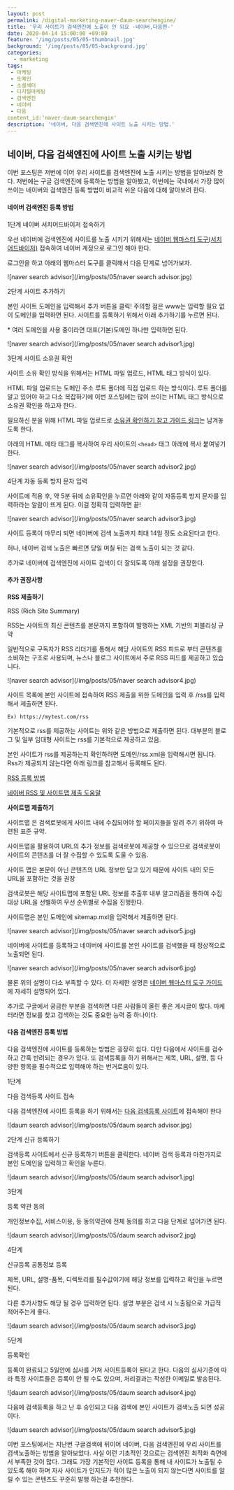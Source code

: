 ```yaml
---
layout: post
permalink: /digital-marketing-naver-daum-searchengine/
title: '우리 사이트가 검색엔진에 노출이 안 되요 -네이버,다음편-'
date: 2020-04-14 15:00:00 +09:00
feature: '/img/posts/05/05-thumbnail.jpg'
background: '/img/posts/05/05-background.jpg'
categories:
  - marketing
tags:
 - 마케팅
 - 도메인
 - 소셜섹터
 - 디지털마케팅
 - 검색엔진
 - 네이버
 - 다음
content_id:'naver-daum-searchengin'
description: '네이버, 다음 검색엔진에 사이트 노출 시키는 방법.'
---
```


##  네이버, 다음 검색엔진에 사이트 노출 시키는 방법

이번 포스팅은 저번에 이어 우리 사이트를 검색엔진에 노출 시키는 방법을 알아보려 한다. 저번에는 구글 검색엔진에 등록하는 방법을 알아봤고, 이번에는 국내에서 가장 많이 쓰이는 네이버와 검색엔진 등록 방법이 비교적 쉬운 다음에 대해 알아보려 한다.



####  네이버 검색엔진 등록 방법



1단계 네이버 서치어드바이저 접속하기

우선 네이버에 검색엔진에 사이트를 노출 시키기 위해서는 [네이버 웹마스터 도구(서치 어드바이저)](https://searchadvisor.naver.com/) 접속하여 네이버 계정으로 로그인 해야 한다.

로그인을 하고 아래의 웹마스터 도구를 클릭해서 다음 단계로 넘어가보자.

![naver search advisor](/img/posts/05/naver search advisor.jpg)



2단계 사이트 추가하기

본인 사이트 도메인을 입력해서 추가 버튼을 클릭!  주의할 점은 www는 입력할 필요 없이 도메인을 입력하면 된다. 사이트를 등록하기 위해서 아래 추가하기를 누르면 된다.

\* 여러 도메인을 사용 중이라면 대표(기본)도메인 하나만 입력하면 된다.

![naver search advisor](/img/posts/05/naver search advisor1.jpg)



3단계 사이트 소유권 확인

사이트 소유 확인 방식을 위해서는 HTML 파일 업로드, HTML 태그 방식이 있다.

HTML 파일 업로드는 도메인 주소 루트 폴더에 직접 업로드 하는 방식이다. 루트 폴더를 알고 있어야 하고 다소 복잡하기에 이번 포스팅에는 많이 쓰이는 HTML 태그 방식으로 소유권 확인을 하고자 한다.

필요하신 분을 위해 HTML 파일 업로드로 [소유권 확인하기 참고 가이드 링크](https://help.naver.com/support/contents/contents.help?serviceNo=14882&categoryNo=14929&_webmastertool_webmastertool_4)는 남겨놓도록 한다.

아래의 HTML 메타 태그를 복사하여 우리 사이트의 `<head>` 태그 아래에 복사 붙여넣기 한다.

 ![naver search advisor](/img/posts/05/naver search advisor2.jpg)



4단계 자동 등록 방지 문자 입력

사이트에 적용 후, 약 5분 뒤에 소유확인을 누르면 아래와 같이 자동등록 방지 문자를 입력하라는 알람이 뜨게 된다. 이걸 정확히 입력하면 끝!

![naver search advisor](/img/posts/05/naver search advisor3.jpg)

사이트 등록이 마무리 되면 네이버에 검색 노출까지 최대 14일 정도 소요된다고 한다.

허나, 네이버 검색 노출은 빠르면 당일 며칠 뒤는 검색 노출이 되는 것 같다.

추가로 네이버에 검색엔진에 사이트 검색이 더 잘되도록 아래 설정을 권장한다.



#### 추가 권장사항

**RSS 제출하기**

RSS (Rich Site Summary)

RSS는 사이트의 최신 콘텐츠를 본문까지 포함하여 발행하는 XML 기반의 퍼블리싱 규약

일반적으로 구독자가 RSS 리더기를 통해서 해당 사이트의 RSS 피드로 부터 콘텐츠를 소비하는 구조로 사용되며, 뉴스나 블로그 사이트에서 주로 RSS 피드를 제공하고 있습니다.

![naver search advisor](/img/posts/05/naver search advisor4.jpg)

사이트 목록에 본인 사이트에 접속하여 RSS 제출을 위한 도메인을 입력 후 /rss를 입력해서 제출하면 된다.

`Ex) https://mytest.com/rss`

기본적으로 rss를 제공하는 사이트는 위와 같은 방법으로 제출하면 된다. 대부분의 블로그 및 일부 임대형 사이트는 rss를 기본적으로 제공하고 있음.

본인 사이트가 rss를 제공하는지 확인하려면 도메인/rss.xml을 입력해시면 됩니다. Rss가 제공되지 않는다면 아래 링크를 참고해서 등록해도 된다.

[RSS 등록 방법](http://blog.naver.com/PostView.nhn?blogId=pswkiller&logNo=221343304687&categoryNo=21&parentCategoryNo=0&viewDate=&currentPage=1&postListTopCurrentPage=1&from=search&userTopListOpen=true&userTopListCount=5&userTopListManageOpen=false&userTopListCurrentPage=1)

[네이버 RSS 및 사이트맵 제출 도움말](https://searchadvisor.naver.com/guide/request-feed)



**사이트맵 제출하기**

사이트맵 은 검색로봇에게 사이트 내에 수집되어야 할 페이지들을 알려 주기 위하여 마련된 표준 규약.

사이트맵을 활용하여 URL의 추가 정보를 검색로봇에 제공할 수 있으므로 검색로봇이 사이트의 콘텐츠를 더 잘 수집할 수 있도록 도울 수 있음.

사이트 맵은 본문이 아닌 콘텐츠의 URL 정보만 담고 있기 때문에 사이트 내의 모든 URL을 포함하는 것을 권장

검색로봇은 해당 사이트맵에 포함된 URL 정보를 추출후 내부 알고리즘을 통하여 수집 대상 URL을 선별하여 우선 순위별로 수집을 진행한다.

사이트맵은 본인 도메인에 sitemap.mxl을 입력해서 제출하면 된다.

![naver search advisor](/img/posts/05/naver search advisor5.jpg)

네이버에 사이트를 등록하고 네이버에 사이트를 본인 사이트를 검색했을 때 정상적으로 노출되면 된다.

![naver search advisor](/img/posts/05/naver search advisor6.jpg)

물론 위의 설명이 다소 부족할 수 있다. 더 자세한 설명은 [네이버 웹마스터 도구 가이드](https://searchadvisor.naver.com/guide)에 자세히 설명되어 있다.

추가로 구글에서 궁금한 부분을 검색하면 다른 사람들이 올린 좋은 게시글이 많다. 마케터라면 정보를 찾고 검색하는 것도 중요한 능력 중 하나이다.



#### 다음 검색엔진 등록 방법



다음 검색엔진에 사이트를 등록하는 방법은 굉장히 쉽다. 다만 다음에서 사이트를 검수하고 간혹 반려되는 경우가 있다. 또 검색등록을 하기 위해서는 제목, URL, 설명, 등 다양한 항목을 필수적으로 입력해야 하는 번거로움이 있다.



1단계

다음 검색등록 사이트 접속

다음 검색엔진에 사이트 등록을 하기 위해서는 [다음 검색등록 사이트](https://register.search.daum.net/index.daum)에 접속해야 한다

![daum search advisor](/img/posts/05/daum search advisor.jpg)



2단계 신규 등록하기

검색등록 사이트에서 신규 등록하기 버튼을 클릭한다. 네이버 검색 등록과 마찬가지로 본인 도메인을 입력하고 확인을 누른다.

![daum search advisor](/img/posts/05/daum search advisor1.jpg)



3단계

등록 약관 동의

개인정보수집, 서비스이용, 등 동의약관에 전체 동의를 하고 다음 단계로 넘어가면 된다.

![daum search advisor](/img/posts/05/daum search advisor2.jpg)



4단계

신규등록 공통정보 등록

제목, URL, 설명-품목, 디렉토리를 필수값이기에 해당 정보를 입력하고 확인을 누르면 된다.

다른 추가사항도 해당 될 경우 입력하면 된다. 설명 부분은 검색 시 노출됨으로 가급적 적어주는게 좋다.

![daum search advisor](/img/posts/05/daum search advisor3.jpg)



5단계

등록확인

등록이 완료되고 5일안에 심사를 거쳐 사이트등록이 된다고 한다. 다음의 심사기준에 따라 특정 사이트들은 등록이 안 될 수도 있으며, 처리결과는 작성한 이메일로 발송된다.

![daum search advisor](/img/posts/05/daum search advisor4.jpg)



다음에 검색등록을 하고 난 후 승인되고 다음 검색에 본인 사이트가 검색노출 되면 성공이다.

![daum search advisor](/img/posts/05/daum search advisor5.jpg)

이번 포스팅에서는 지난번 구글검색에 뒤이어 네이버, 다음 검색엔진에 우리 사이트를 검색노출하는 방법을 알아보았다. 사실 이런 기초적인 것으로는 검색엔진 최적화 측면에서 부족한 것이 많다. 그래도 가장 기본적인 사이트 등록을 통해 내 사이트가 노출될 수 있도록 해야 하며 자사 사이트가 인지도가 적어 많은 노출이 되지 않는다면 사이트를 알릴 수 있는 콘텐츠도 꾸준히 발행 하는걸 추천한다.  
